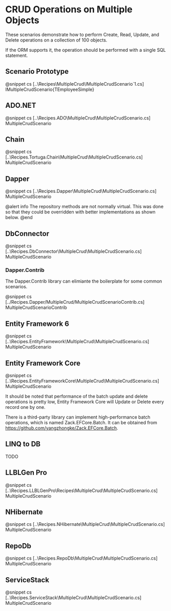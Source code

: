 ﻿# CRUD Operations on Multiple Objects

These scenarios demonstrate how to perform Create, Read, Update, and Delete operations on a collection of 100 objects. 

If the ORM supports it, the operation should be performed with a single SQL statement.

## Scenario Prototype

@snippet cs [..\Recipes\MultipleCrud\IMultipleCrudScenario`1.cs] IMultipleCrudScenario{TEmployeeSimple}

## ADO.NET

@snippet cs [..\Recipes.ADO\MultipleCrud\MultipleCrudScenario.cs] MultipleCrudScenario

## Chain

@snippet cs [..\Recipes.Tortuga.Chain\MultipleCrud\MultipleCrudScenario.cs] MultipleCrudScenario

## Dapper

@snippet cs [..\Recipes.Dapper\MultipleCrud\MultipleCrudScenario.cs] MultipleCrudScenario

@alert info
The repository methods are not normally virtual. This was done so that they could be overridden with better implementations as shown below.
@end

## DbConnector

@snippet cs [..\Recipes.DbConnector\MultipleCrud\MultipleCrudScenario.cs] MultipleCrudScenario

### Dapper.Contrib

The Dapper.Contrib library can elimiante the boilerplate for some common scenarios. 

@snippet cs [../Recipes.Dapper/MultipleCrud/MultipleCrudScenarioContrib.cs] MultipleCrudScenarioContrib

## Entity Framework 6

@snippet cs [..\Recipes.EntityFramework\MultipleCrud\MultipleCrudScenario.cs] MultipleCrudScenario

## Entity Framework Core

@snippet cs [..\Recipes.EntityFrameworkCore\MultipleCrud\MultipleCrudScenario.cs] MultipleCrudScenario

It should be noted that performance of the batch update and delete operations is pretty low, Entity Framework Core will Update or Delete every record one by one. 

There is a third-party library can implement high-performance batch operations, which is named Zack.EFCore.Batch. It can be obtained from https://github.com/yangzhongke/Zack.EFCore.Batch.

## LINQ to DB

TODO

## LLBLGen Pro 

@snippet cs [..\Recipes.LLBLGenPro\Recipes\MultipleCrud\MultipleCrudScenario.cs] MultipleCrudScenario

## NHibernate

@snippet cs [..\Recipes.NHibernate\MultipleCrud\MultipleCrudScenario.cs] MultipleCrudScenario

## RepoDb

@snippet cs [..\Recipes.RepoDb\MultipleCrud\MultipleCrudScenario.cs] MultipleCrudScenario

## ServiceStack

@snippet cs [..\Recipes.ServiceStack\MultipleCrud\MultipleCrudScenario.cs] MultipleCrudScenario
